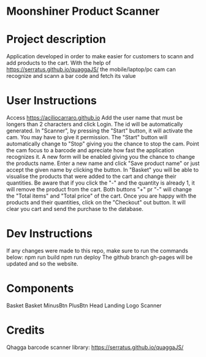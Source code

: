 # Moonshiner Product Scanner

# Project description
Application developed in order to make easier for customers to scann and add products to the cart.
With the help of https://serratus.github.io/quaggaJS/ the mobile/laptop/pc cam can recognize and scann
a bar code and fetch its value

# User Instructions
Access 
https://aciliocarraro.github.io
Add the user name that must be longers than 2 characters and click Login.
The id will be automatically generated.
In "Scanner", by pressing the "Start" button, it will activate the cam. You may have to give it permission.
The "Start" button will automatically change to "Stop" giving you the chance to stop the cam.
Point the cam focus to a barcode and apreciate how fast the application recognizes it.
A new form will be enabled giving you the chance to change the products name. Enter a new name and click
"Save product name" or just accept the given name by clicking the button.
In "Basket" you will be able to visualise the products that were added to the cart and change their quantities. Be aware that if you click the "-" and the quantity is already 1, it will remove the product
from the cart. Both buttons "+" pr "-" will change the "Total items" and "Total price" of the cart.
Once you are happy with the products and their quantities, click on the "Checkout" out button.
It will clear you cart and send the purchase to the database.

# Dev Instructions
If any changes were made to this repo, make sure to run the commands below:
npm run build
npm run deploy
The github branch gh-pages will be updated and so the website.

# Components
Basket
    Basket
    MinusBtn
    PlusBtn
Head
Landing
Logo
Scanner


# Credits
Qhagga barcode scanner library:
https://serratus.github.io/quaggaJS/

